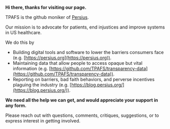 **Hi there, thanks for visiting our page.**

TPAFS is the github moniker of [Persius](https://persius.org).

Our mission is to advocate for patients, end injustices and improve systems in US healthcare.

We do this by

-  Building digital tools and software to lower the barriers consumers face (e.g. [https://persius.org](https://persius.org)).
-  Maintaining data that allow people to access opaque but vital information (e.g. [https://github.com/TPAFS/transparency-data](https://github.com/TPAFS/transparency-data)).
-  Reporting on barriers, bad faith behaviors, and perverse incentives plaguing the industry (e.g. [https://blog.persius.org/](https://blog.persius.org/)).

**We need all the help we can get, and would appreciate your support in any form.**

Please reach out with questions, comments, critiques, suggestions, or to express interest in getting involved.
